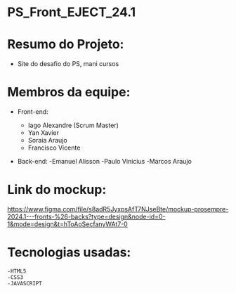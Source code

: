 # PS_Front_EJECT_24.1
# Resumo do Projeto:
- Site do desafio do PS, mani cursos 
# Membros da equipe:
- Front-end:
    - Iago Alexandre (Scrum Master) 
    - Yan Xavier
    - Soraia Araujo
    - Francisco Vicente

- Back-end:
    -Emanuel Alisson
    -Paulo Vinicius
    -Marcos Araujo

# Link do mockup: 
https://www.figma.com/file/s8adR5JyxpsAfT7NJseBte/mockup-prosempre-2024.1---fronts-%26-backs?type=design&node-id=0-1&mode=design&t=hToAoSecfanyWAt7-0

# Tecnologias usadas: 
    -HTML5
    -CSS3
    -JAVASCRIPT
